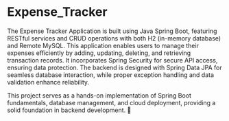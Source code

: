 # Expense_Tracker

The Expense Tracker Application is built using Java Spring Boot, featuring RESTful services and CRUD operations with both H2 (in-memory database) and Remote MySQL. This application enables users to manage their expenses efficiently by adding, updating, deleting, and retrieving transaction records. It incorporates Spring Security for secure API access, ensuring data protection. The backend is designed with Spring Data JPA for seamless database interaction, while proper exception handling and data validation enhance reliability.

This project serves as a hands-on implementation of Spring Boot fundamentals, database management, and cloud deployment, providing a solid foundation in backend development. 🚀
